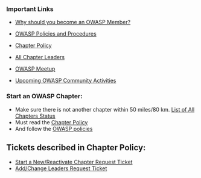 ### Important Links
* [Why should you become an OWASP Member?](https://youtu.be/RrUQYkzdaos)
 
* [OWASP Policies and Procedures](https://owasp.org/www-policy/)
* [Chapter Policy](https://owasp.org/www-policy/)
* [All Chapter Leaders](/chapters/leaders/)
* [OWASP Meetup](https://owasp.meetup.com)
* [Upcoming OWASP Community Activities](/chapters/events/)

### Start an OWASP Chapter:
* Make sure there is not another chapter within 50 miles/80 km. [List of All Chapters Status](/chapters/status/)
* Must read the [Chapter Policy](https://owasp.org/www-policy/) 
* And follow the [OWASP policies](https://owasp.org/www-policy/)
## Tickets described in Chapter Policy:
* [Start a New/Reactivate Chapter Request Ticket](https://owasporg.atlassian.net/servicedesk/customer/portal/7/group/18/create/73)
* [Add/Change Leaders Request Ticket](https://owasporg.atlassian.net/servicedesk/customer/portal/7/group/18/create/73)
